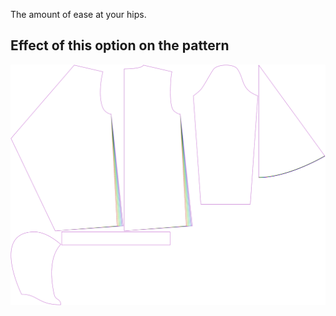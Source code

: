 The amount of ease at your hips.



## Effect of this option on the pattern
![This image shows the effect of this option by superimposing several variants that have a different value for this option](yuri_hipsease_sample.svg "Effect of this option on the pattern")